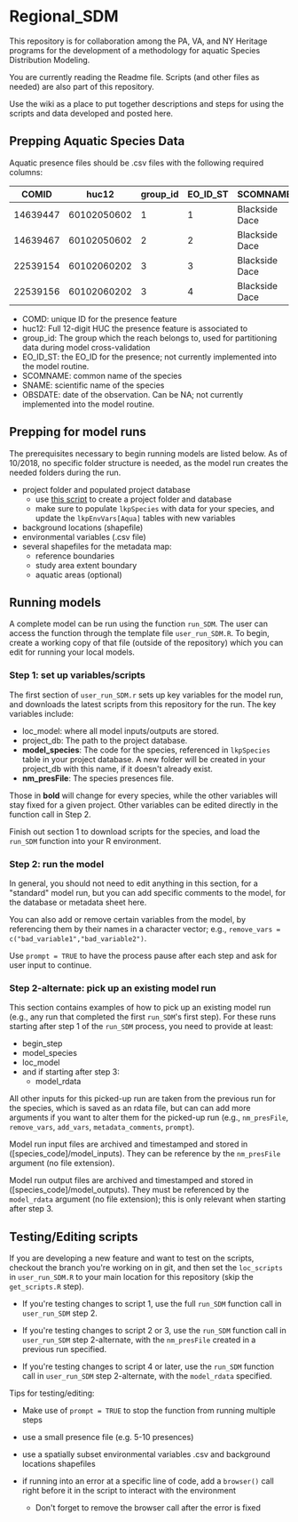 # Regional_SDM

This repository is for collaboration among the PA, VA, and NY Heritage programs for the development of a methodology for aquatic Species Distribution Modeling. 

You are currently reading the Readme file. Scripts (and other files as needed) are also part of this repository.

Use the wiki as a place to put together descriptions and steps for using the scripts and data developed and posted here. 

## Prepping Aquatic Species Data

Aquatic presence files should be .csv files with the following required columns:

| COMID    | huc12       | group_id | EO_ID_ST | SCOMNAME       | SNAME                     | OBSDATE    |
| -------- | ----------- | -------- | -------- | -------------- | ------------------------- | ---------- |
| 14639447 | 60102050602 | 1        | 1        | Blackside Dace | Chrosomus cumberlandensis | 2018-07-01 |
| 14639467 | 60102050602 | 2        | 2        | Blackside Dace | Chrosomus cumberlandensis | 1999-09-26 |
| 22539154 | 60102060202 | 3        | 3        | Blackside Dace | Chrosomus cumberlandensis | NA         |
| 22539156 | 60102060202 | 3        | 4        | Blackside Dace | Chrosomus cumberlandensis | NA         |

- COMD: unique ID for the presence feature
- huc12: Full 12-digit HUC the presence feature is associated to
- group_id: The group which the reach belongs to, used for partitioning data during model cross-validation
- EO_ID_ST: the EO_ID for the presence; not currently implemented into the model routine.
- SCOMNAME: common name of the species
- SNAME: scientific name of the species
- OBSDATE: date of the observation. Can be NA; not currently implemented into the model routine.

## Prepping for model runs

The prerequisites necessary to begin running models are listed below. As of 10/2018, no specific folder structure is needed, as the model run creates the needed folders during the run.

- project folder and populated project database
  - use [this script](preprocessing/preproc_getCleanSqliteDB.R) to create a project folder and database
  - make sure to populate `lkpSpecies` with data for your species, and update the `lkpEnvVars[Aqua]` tables with new variables
- background locations (shapefile)
- environmental variables (.csv file)
- several shapefiles for the metadata map:
  - reference boundaries
  - study area extent boundary
  - aquatic areas (optional)

## Running models

A complete model can be run using the function `run_SDM`. The user can access the function through the template file `user_run_SDM.R`. To begin, create a working copy of that file (outside of the repository) which you can edit for running your local models.

### Step 1: set up variables/scripts

The first section of `user_run_SDM.r` sets up key variables for the model run, and downloads the latest scripts from this repository for the run. The key variables include:

- loc_model: where all model inputs/outputs are stored. 
- project_db: The path to the project database.
- **model_species**: The code for the species, referenced in `lkpSpecies` table in your project database. A new folder will be created in your project_db with this name, if it doesn't already exist.
- **nm_presFile**: The species presences file.

Those in **bold** will change for every species, while the other variables will stay fixed for a given project. Other variables can be edited directly in the function call in Step 2.

Finish out section 1 to download scripts for the species, and load the `run_SDM` function into your R environment.

### Step 2: run the model

In general, you should not need to edit anything in this section, for a "standard" model run, but you can add specific comments to the model, for the database or metadata sheet here. 

You can also add or remove certain variables from the model, by referencing them by their names in a character vector; e.g., `remove_vars = c("bad_variable1","bad_variable2")`. 

Use `prompt = TRUE` to have the process pause after each step and ask for user input to continue.



### Step 2-alternate: pick up an existing model run

This section contains examples of how to pick up an existing model run (e.g., any run that completed the first `run_SDM`'s first step). For these runs starting after step 1 of the `run_SDM` process, you need to provide at least:

- begin_step
- model_species
- loc_model
- and if starting after step 3:
  - model_rdata

All other inputs for this picked-up run are taken from the previous run for the species, which is saved as an rdata file, but can can add more arguments if you want to alter them for the picked-up run (e.g., `nm_presFile`, `remove_vars`, `add_vars`, `metadata_comments`, `prompt`).

Model run input files are archived and timestamped and stored in ([species_code]/model_inputs). They can be reference by the `nm_presFile` argument (no file extension).

Model run output files are archived and timestamped and stored in  ([species_code]/model_outputs). They must be referenced by the `model_rdata` argument (no file extension); this is only relevant when starting after step 3.



## Testing/Editing scripts

If you are developing a new feature and want to test on the scripts, checkout the branch you're working on in git, and then set the `loc_scripts` in `user_run_SDM.R` to your main location for this repository (skip the `get_scripts.R` step).

- If you're testing changes to script 1, use the full `run_SDM` function call in `user_run_SDM` step 2.

- If you're testing changes to script 2 or 3, use the `run_SDM` function call in `user_run_SDM` step 2-alternate, with the `nm_presFile` created in a previous run specified.

- If you're testing changes to script 4 or later, use the `run_SDM` function call in `user_run_SDM` step 2-alternate, with the `model_rdata` specified.

Tips for testing/editing:

- Make use of `prompt = TRUE` to stop the function from running multiple steps

- use a small presence file (e.g. 5-10 presences)
- use a spatially subset environmental variables .csv and background locations shapefiles
- if running into an error at a specific line of code, add a `browser()` call right before it in the script to interact with the environment
  - Don't forget to remove the browser call after the error is fixed